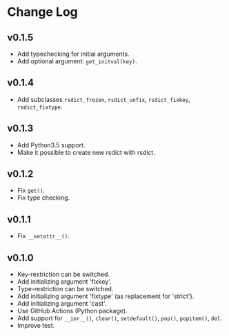 # Change Log

<!-- TEMPLATE
## v0.0.0

**Implemented enhancements:**
**Fixed bugs:**
**Closed issues:**
**Merged pull requests:**

## v0.1.6

- Improve performance: `__setitem__`, `copy`.
-->

## v0.1.5

- Add typechecking for initial arguments.
- Add optional argument: `get_initval(key)`.

## v0.1.4

- Add subclasses `rsdict_frozen`, `rsdict_unfix`, `rsdict_fixkey`, `rsdict_fixtype`.

## v0.1.3

- Add Python3.5 support.
- Make it possible to create new rsdict with rsdict.

## v0.1.2

- Fix `get()`.
- Fix type checking.

## v0.1.1

- Fix `__setattr__()`.

## v0.1.0

- Key-restriction can be switched.
- Add initializing argument 'fixkey'.
- Type-restriction can be switched.
- Add initializing argument 'fixtype' (as replacement for 'strict').
- Add initializing argument 'cast'.
- Use GitHub Actions (Python package).
- Add support for `__ior__()`, `clear()`, `setdefault()`, `pop()`, `popitem()`, `del`.
- Improve test.
